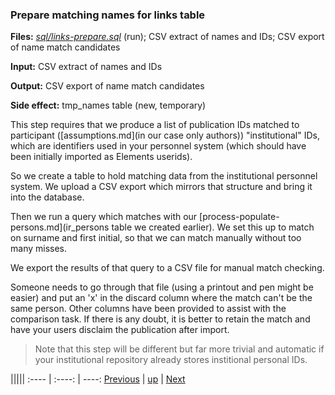 ﻿### Prepare matching names for links table

**Files:** _[sql/links-prepare.sql]()_ (run); CSV extract of names and IDs; CSV export of name match candidates

**Input:** CSV extract of names and IDs

**Output:** CSV export of name match candidates

**Side effect:** tmp_names table (new, temporary)

This step requires that we produce a list of publication IDs matched to participant ([assumptions.md](in our case only authors)) "institutional" IDs, which are identifiers used in your personnel system (which should have been initially imported as Elements userids).

So we create a table to hold matching data from the institutional personnel system. We upload a CSV export which mirrors that structure and bring it into the database.

Then we run a query which matches with our [process-populate-persons.md](ir_persons table we created earlier). We set this up to match on surname and first initial, so that we can match manually without too many misses.

We export the results of that query to a CSV file for manual match checking.

Someone needs to go through that file (using a printout and pen might be easier) and put an 'x' in the discard column where the match can't be the same person. Other columns have been provided to assist with the comparison task. If there is any doubt, it is better to retain the match and have your users disclaim the publication after import.

> Note that this step will be different but far more trivial and automatic if your institutional repository already stores institional personal IDs.

|||||
:---- | :----: | ----:
[Previous](process-populate-persons.md "Create and populate IR persons table") | [up](process.md) | [Next](process-populate-links.md "Create and populate IR links table")